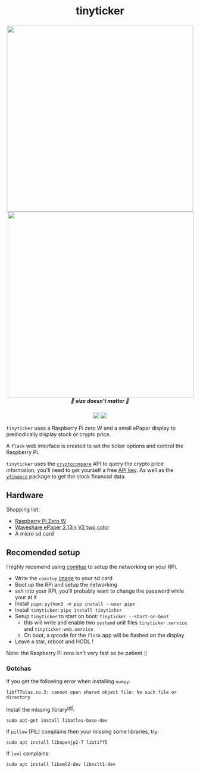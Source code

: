 <h1 align="center">tinyticker</h5>
<h3 align="center"><img src="https://i.imgur.com/RjoIULL.png" width=500><img src="https://i.imgur.com/pZmFzAK.png" height=500 align=right></h3>
<h5 align="center">🚀 size doesn't matter 🚀</h5>
<p align="center">
  <a href="https://pypi.org/project/tinyticker/"><img src="https://img.shields.io/pypi/v/tinyticker"></a>
  <a href="./LICENSE.md"><img src="https://img.shields.io/badge/license-MIT-blue.svg"></a>
</p>

`tinyticker` uses a Raspberry Pi zero W and a small ePaper display to prediodically display stock or crypto price.

A `flask` web interface is created to set the ticker options and control the Raspberry Pi.

`tinyticker` uses the [`cryptocompare`](https://github.com/lagerfeuer/cryptocompare) API to query the crypto price information, you'll need to get yourself a free [API key](https://min-api.cryptocompare.com/pricing). As well as the [`yfinance`](https://github.com/ranaroussi/yfinance) package to get the stock financial data.

## Hardware

Shopping list:
- [Raspberry Pi Zero W](https://www.raspberrypi.com/products/raspberry-pi-zero-w/)
- [Waveshare ePaper 2.13in V2 two color](https://www.amazon.com/s?k=waveshare+epaper+2.13inch)
- A micro sd card

## Recomended setup

I highly recomend using [comitup](https://github.com/davesteele/comitup) to setup the networking on your RPi.

* Write the `comitup` [image](https://davesteele.github.io/comitup/latest/comitup-lite-img-latest.html) to your sd card
* Boot up the RPi and setup the networking
* ssh into your RPi, you'll probably want to change the password while your at it
* Install `pipx`: `python3 -m pip install --user pipx`
* Install `tinyticker`: `pipx install tinyticker`
* Setup `tinyticker` to start on boot: `tinyticker --start-on-boot`
  * this will write and enable two `systemd` unit files `tinyticker.service` and `tinyticker-web.service`
  * On boot, a qrcode for the `flask` app will be flashed on the display
* Leave a star, reboot and HODL !

Note: the Raspberry Pi zero isn't very fast so be patient :)


### Gotchas

If you get the following error when installing `numpy`:

```
libf77blas.so.3: cannot open shared object file: No such file or directory
```

Install the missing library<sup>[ref](https://numpy.org/devdocs/user/troubleshooting-importerror.html#raspberry-pi)</sup>:

```
sudo apt-get install libatlas-base-dev
```

If `pillow` (PIL) complains then your missing some libraries, try:

```
sudo apt install libopenjp2-7 libtiff5
```

If `lxml` complains:
```
sudo apt install libxml2-dev libxslt1-dev
```
